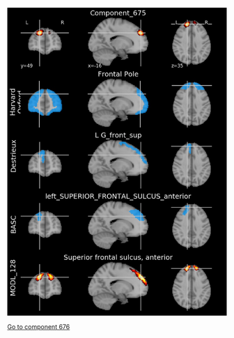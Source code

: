 


![675](preliminary/675.jpg "Component 675")

[Go to component 676](https://parietal-inria.github.io/MODL_atlas/1024/676 "Component 676")